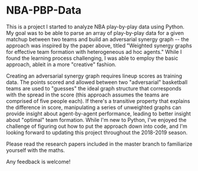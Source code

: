 # NBA-PBP-Data

This is a project I started to analyze NBA play-by-play data using Python. My goal was to be able to parse an array of play-by-play data for a given matchup between two teams and build an adversarial synergy graph -- the approach was inspired by the paper above, titled "Weighted synergy graphs for effective team formation with
heterogeneous ad hoc agents." While I found the learning process challenging, I was able to employ the basic approach, ableit in a more "creative" fashion.

Creating an adversarial synergy graph requires lineup scores as training data. The points scored and allowed between two "adversarial" basketball teams are used to "guesses" the ideal graph structure that corresponds with the spread in the score (this approach assumes the teams are comprised of five people each). If there's a transitive property that explains the difference in score, manipulating a series of unweighted graphs can provide insight about agent-by-agent performance, leading to better insight about "optimal" team formation. While I'm new to Python, I've enjoyed the challenge of figuring out how to put the approach down into code, and I'm looking forward to updating this project throughout the 2018-2019 season.

Please read the research papers included in the master branch to familiarize yourself with the maths.

Any feedback is welcome!
